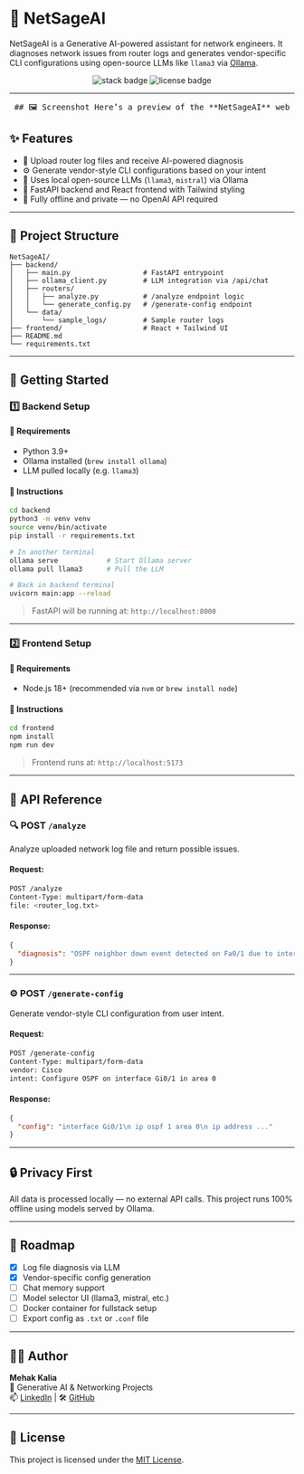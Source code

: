
# 🧠 NetSageAI

NetSageAI is a Generative AI-powered assistant for network engineers. It diagnoses network issues from router logs and generates vendor-specific CLI configurations using open-source LLMs like `llama3` via [Ollama](https://ollama.com).

<p align="center">
  <img src="https://img.shields.io/badge/Built%20With-FastAPI%20%7C%20React%20%7C%20Ollama-0A0A0A?style=flat&logo=vercel&logoColor=white" alt="stack badge" />
  <img src="https://img.shields.io/badge/License-MIT-blue.svg" alt="license badge" />
</p>

---

<pre lang="md"> ## 🖼️ Screenshot Here’s a preview of the **NetSageAI** web app: ![NetSageAI Screenshot](assets/screenshot.png.png) </pre>

## ✨ Features

- 📄 Upload router log files and receive AI-powered diagnosis  
- ⚙️ Generate vendor-style CLI configurations based on your intent  
- 🧠 Uses local open-source LLMs (`llama3`, `mistral`) via Ollama  
- 🧩 FastAPI backend and React frontend with Tailwind styling  
- 🔐 Fully offline and private — no OpenAI API required  

---

## 📁 Project Structure

```
NetSageAI/
├── backend/
│   ├── main.py                  # FastAPI entrypoint
│   ├── ollama_client.py         # LLM integration via /api/chat
│   ├── routers/
│   │   ├── analyze.py           # /analyze endpoint logic
│   │   └── generate_config.py   # /generate-config endpoint
│   └── data/
│       └── sample_logs/         # Sample router logs
├── frontend/                    # React + Tailwind UI
├── README.md
└── requirements.txt
```

---

## 🚀 Getting Started

### 1️⃣ Backend Setup

#### 🧰 Requirements

- Python 3.9+
- Ollama installed (`brew install ollama`)
- LLM pulled locally (e.g. `llama3`)

#### 🔧 Instructions

```bash
cd backend
python3 -m venv venv
source venv/bin/activate
pip install -r requirements.txt

# In another terminal
ollama serve            # Start Ollama server
ollama pull llama3      # Pull the LLM

# Back in backend terminal
uvicorn main:app --reload
```

> FastAPI will be running at: `http://localhost:8000`

---

### 2️⃣ Frontend Setup

#### 🧰 Requirements

- Node.js 18+ (recommended via `nvm` or `brew install node`)

#### 🔧 Instructions

```bash
cd frontend
npm install
npm run dev
```

> Frontend runs at: `http://localhost:5173`

---

## 🧪 API Reference

### 🔍 POST `/analyze`

Analyze uploaded network log file and return possible issues.

#### Request:
```bash
POST /analyze
Content-Type: multipart/form-data
file: <router_log.txt>
```

#### Response:
```json
{
  "diagnosis": "OSPF neighbor down event detected on Fa0/1 due to interface flap."
}
```

---

### ⚙️ POST `/generate-config`

Generate vendor-style CLI configuration from user intent.

#### Request:
```bash
POST /generate-config
Content-Type: multipart/form-data
vendor: Cisco
intent: Configure OSPF on interface Gi0/1 in area 0
```

#### Response:
```json
{
  "config": "interface Gi0/1\n ip ospf 1 area 0\n ip address ..."
}
```

---

## 🔒 Privacy First

All data is processed locally — no external API calls. This project runs 100% offline using models served by Ollama.

---

## 📌 Roadmap

- [x] Log file diagnosis via LLM
- [x] Vendor-specific config generation
- [ ] Chat memory support
- [ ] Model selector UI (llama3, mistral, etc.)
- [ ] Docker container for fullstack setup
- [ ] Export config as `.txt` or `.conf` file

---

## 🧑‍💻 Author

**Mehak Kalia**  
💼 Generative AI & Networking Projects  
📫 [LinkedIn](https://www.linkedin.com/in/mehak-kalia) | 🛠️ [GitHub](https://github.com/mehakkalia)

---

## 📄 License

This project is licensed under the [MIT License](LICENSE).
```
